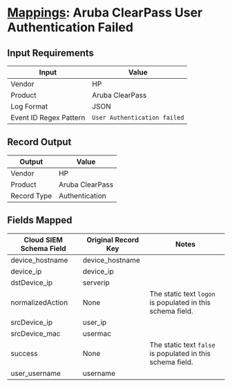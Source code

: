 # [Mappings](README.md): Aruba ClearPass User Authentication Failed

## Input Requirements

|Input|Value|
|-----|-----|
|Vendor|HP|
|Product|Aruba ClearPass|
|Log Format|JSON|
|Event ID Regex Pattern|`User Authentication failed`|

## Record Output

|Output|Value|
|------|-----|
|Vendor|HP|
|Product|Aruba ClearPass|
|Record Type|Authentication|

## Fields Mapped

|Cloud SIEM Schema Field|Original Record Key|Notes|
|-----------------------|-------------------|-----|
|device_hostname|device_hostname||
|device_ip|device_ip||
|dstDevice_ip|serverip||
|normalizedAction|None|The static text `logon` is populated in this schema field.|
|srcDevice_ip|user_ip||
|srcDevice_mac|usermac||
|success|None|The static text `false` is populated in this schema field.|
|user_username|username||

